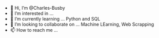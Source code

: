 - 👋 Hi, I’m @Charles-Busby
- 👀 I’m interested in ...
- 🌱 I’m currently learning ... Python and SQL
- 💞️ I’m looking to collaborate on ... Machine LEarning, Web Scrapping
- 📫 How to reach me ...

<!---
Charles-Busby/Charles-Busby is a ✨ special ✨ repository because its `README.md` (this file) appears on your GitHub profile.
You can click the Preview link to take a look at your changes.
--->
